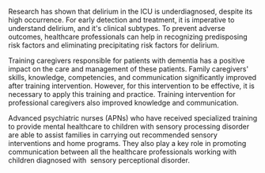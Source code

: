 Research has shown that delirium in the ICU is underdiagnosed, despite its high occurrence. For early detection and treatment, it is imperative to understand delirium, and it's clinical subtypes. To prevent adverse outcomes, healthcare professionals can help in recognizing predisposing risk factors and eliminating precipitating risk factors for delirium.

Training caregivers responsible for patients with dementia has a positive impact on the care and management of these patients. Family caregivers' skills, knowledge, competencies, and communication significantly improved after training intervention. However, for this intervention to be effective, it is necessary to apply this training and practice. Training intervention for professional caregivers also improved knowledge and communication.

Advanced psychiatric nurses (APNs) who have received specialized training to provide mental healthcare to children with sensory processing disorder are able to assist families in carrying out recommended sensory interventions and home programs. They also play a key role in promoting communication between all the healthcare professionals working with children diagnosed with  sensory perceptional disorder.